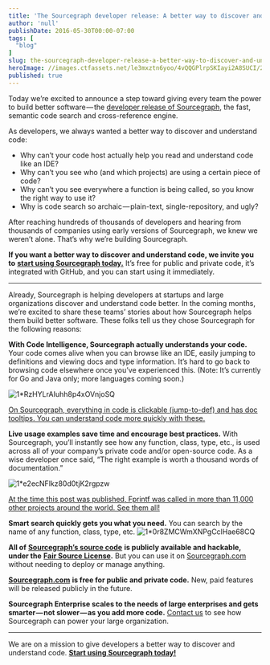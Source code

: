 ```yaml
---
title: 'The Sourcegraph developer release: A better way to discover and understand code'
author: 'null'
publishDate: 2016-05-30T00:00-07:00
tags: [
  "blog"
]
slug: the-sourcegraph-developer-release-a-better-way-to-discover-and-understand-code
heroImage: //images.ctfassets.net/le3mxztn6yoo/4vQQGPlrpSKIayi2A8SUCI/2c486b9b5be796b1e203ece2cf0e1096/1_RzHYLrAIuhh8p4xOVnjoSQ.png
published: true
---
```




Today we’re excited to announce a step toward giving every team the power to build better software — the [developer release of Sourcegraph](https://sourcegraph.com/), the fast, semantic code search and cross-reference engine.

As developers, we always wanted a better way to discover and understand code:

*   Why can’t your code host actually help you read and understand code like an IDE?
*   Why can’t you see who (and which projects) are using a certain piece of code?
*   Why can’t you see everywhere a function is being called, so you know the right way to use it?
*   Why is code search so archaic — plain-text, single-repository, and ugly?

After reaching hundreds of thousands of developers and hearing from thousands of companies using early versions of Sourcegraph, we knew we weren’t alone. That’s why we’re building Sourcegraph.

**If you want a better way to discover and understand code, we invite you to** [**start using Sourcegraph today.**](https://sourcegraph.com/) It’s free for public and private code, it’s integrated with GitHub, and you can start using it immediately.

* * *

Already, Sourcegraph is helping developers at startups and large organizations discover and understand code better. In the coming months, we’re excited to share these teams’ stories about how Sourcegraph helps them build better software. These folks tell us they chose Sourcegraph for the following reasons:

**With Code Intelligence, Sourcegraph actually understands your code.** Your code comes alive when you can browse like an IDE, easily jumping to definitions and viewing docs and type information. It’s hard to go back to browsing code elsewhere once you’ve experienced this. (Note: It’s currently for Go and Java only; more languages coming soon.)

![1*RzHYLrAIuhh8p4xOVnjoSQ](//images.contentful.com/le3mxztn6yoo/4vQQGPlrpSKIayi2A8SUCI/2c486b9b5be796b1e203ece2cf0e1096/1_RzHYLrAIuhh8p4xOVnjoSQ.png)

[On Sourcegraph, everything in code is clickable (jump-to-def) and has doc tooltips. You can understand code more quickly with these.](https://sourcegraph.com/github.com/golang/go/-/def/GoPackage/fmt/-/Fprintf)

**Live usage examples save time and encourage best practices.** With Sourcegraph, you’ll instantly see how any function, class, type, etc., is used across all of your company’s private code and/or open-source code. As a wise developer once said, “The right example is worth a thousand words of documentation.”

![1*e2ecNFlkz80d0tjK2rgpzw](//images.contentful.com/le3mxztn6yoo/X7Su8GvcsuyY2IiOsOYGS/ab96b46d609614acadf94e8fd9718a29/1_e2ecNFlkz80d0tjK2rgpzw.png)

[At the time this post was published, Fprintf was called in more than 11,000 other projects around the world. See them all!](https://sourcegraph.com/github.com/golang/go/-/info/GoPackage/fmt/-/Fprintf)

**Smart search quickly gets you what you need.** You can search by the name of any function, class, type, etc.
![1*0r8ZMCWmXNPgCclHae68CQ](//images.contentful.com/le3mxztn6yoo/3ncI8CeiMwKOAQASEmOws4/17eb8a167b9ba79c3f70866c4880077b/1_0r8ZMCWmXNPgCclHae68CQ.png)

**All of** [**Sourcegraph’s source code**](https://sourcegraph.com/sourcegraph/sourcegraph) **is publicly available and hackable, under the** [**Fair Source License**](https://fair.io/)**.** But you can use it on [Sourcegraph.com](https://sourcegraph.com) without needing to deploy or manage anything.

[**Sourcegraph.com**](https://sourcegraph.com) **is free for public and private code.** New, paid features will be released publicly in the future.

**Sourcegraph Enterprise scales to the needs of large enterprises and gets smarter — not slower — as you add more code.** [Contact us](mailto:support@sourcegraph.com) to see how Sourcegraph can power your large organization.

* * *

We are on a mission to give developers a better way to discover and understand code. [**Start using Sourcegraph today!**](https://sourcegraph.com)

